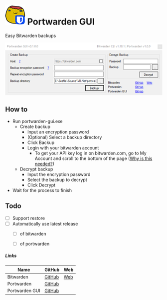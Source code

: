 # ![](icon.png) Portwarden GUI
Easy Bitwarden backups

![](screenshot.png)

## How to
- Run portwarden-gui.exe
  - Create backup
    - Input an encryption password
    - (Optional) Select a backup directory
    - Click Backup
    - Login with your bitwarden account
       - To get your API key log in on bitwarden.com,
       go to My Account and scroll to the bottom of the page
       ([Why is this needed?](https://bitwarden.com/help/article/cli-auth-challenges/))
  - Decrypt backup
    - Input the encryption password
    - Select the backup to decrypt
    - Click Decrypt
- Wait for the process to finish

## Todo
- [ ] Support restore
- [ ] Automatically use latest release
  - [ ] of bitwarden
  - [ ] of portwarden


##### Links
| Name | GitHub | Web |
| --- | --- | --- |
| Bitwarden | [GitHub](https://github.com/bitwarden/) | [Web](https://bitwarden.com/) |
| Portwarden | [GitHub](https://github.com/vwxyzjn/portwarden) | |
| Portwarden GUI | [GitHub](https://github.com/mxve/portwarden-gui) | |